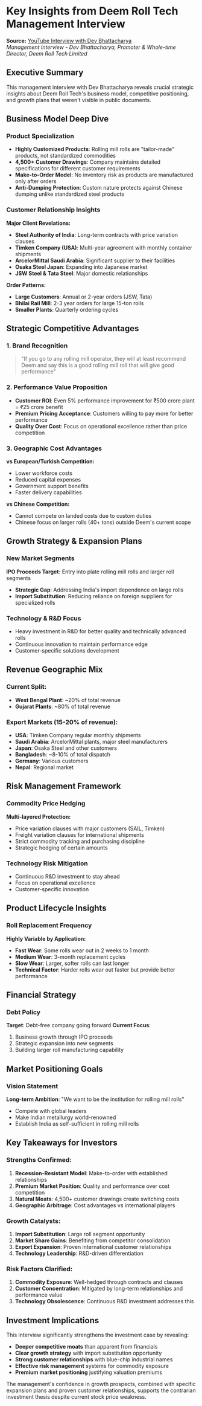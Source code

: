 # Key Insights from Deem Roll Tech Management Interview

**Source:** [YouTube Interview with Dev Bhattacharya](https://youtu.be/d4_S-27S7ZY)  
*Management Interview - Dev Bhattacharya, Promoter & Whole-time Director, Deem Roll Tech Limited*

## Executive Summary
This management interview with Dev Bhattacharya reveals crucial strategic insights about Deem Roll Tech's business model, competitive positioning, and growth plans that weren't visible in public documents.

## Business Model Deep Dive

### **Product Specialization**
- **Highly Customized Products**: Rolling mill rolls are "tailor-made" products, not standardized commodities
- **4,500+ Customer Drawings**: Company maintains detailed specifications for different customer requirements
- **Make-to-Order Model**: No inventory risk as products are manufactured only after orders
- **Anti-Dumping Protection**: Custom nature protects against Chinese dumping unlike standardized steel products

### **Customer Relationship Insights**
**Major Client Revelations:**
- **Steel Authority of India**: Long-term contracts with price variation clauses
- **Timken Company (USA)**: Multi-year agreement with monthly container shipments
- **ArcelorMittal Saudi Arabia**: Significant supplier to their facilities
- **Osaka Steel Japan**: Expanding into Japanese market
- **JSW Steel & Tata Steel**: Major domestic relationships

**Order Patterns:**
- **Large Customers**: Annual or 2-year orders (JSW, Tata)
- **Bhilai Rail Mill**: 2-3 year orders for large 15-ton rolls
- **Smaller Plants**: Quarterly ordering cycles

## Strategic Competitive Advantages

### **1. Brand Recognition**
> "If you go to any rolling mill operator, they will at least recommend Deem and say this is a good rolling mill roll that will give good performance"

### **2. Performance Value Proposition**
- **Customer ROI**: Even 5% performance improvement for ₹500 crore plant = ₹25 crore benefit
- **Premium Pricing Acceptance**: Customers willing to pay more for better performance
- **Quality Over Cost**: Focus on operational excellence rather than price competition

### **3. Geographic Cost Advantages**
**vs European/Turkish Competition:**
- Lower workforce costs
- Reduced capital expenses
- Government support benefits
- Faster delivery capabilities

**vs Chinese Competition:**
- Cannot compete on landed costs due to custom duties
- Chinese focus on larger rolls (40+ tons) outside Deem's current scope

## Growth Strategy & Expansion Plans

### **New Market Segments**
**IPO Proceeds Target:** Entry into plate rolling mill rolls and larger roll segments
- **Strategic Gap**: Addressing India's import dependence on large rolls
- **Import Substitution**: Reducing reliance on foreign suppliers for specialized rolls

### **Technology & R&D Focus**
- Heavy investment in R&D for better quality and technically advanced rolls
- Continuous innovation to maintain performance edge
- Customer-specific solutions development

## Revenue Geographic Mix

### **Current Split:**
- **West Bengal Plant**: ~20% of total revenue
- **Gujarat Plants**: ~80% of total revenue

### **Export Markets** (15-20% of revenue):
- **USA**: Timken Company regular monthly shipments
- **Saudi Arabia**: ArcelorMittal plants, major steel manufacturers
- **Japan**: Osaka Steel and other customers
- **Bangladesh**: ~8-10% of total dispatch
- **Germany**: Various customers
- **Nepal**: Regional market

## Risk Management Framework

### **Commodity Price Hedging**
**Multi-layered Protection:**
- Price variation clauses with major customers (SAIL, Timken)
- Freight variation clauses for international shipments
- Strict commodity tracking and purchasing discipline
- Strategic hedging of certain amounts

### **Technology Risk Mitigation**
- Continuous R&D investment to stay ahead
- Focus on operational excellence
- Customer-specific innovation

## Product Lifecycle Insights

### **Roll Replacement Frequency**
**Highly Variable by Application:**
- **Fast Wear**: Some rolls wear out in 2 weeks to 1 month
- **Medium Wear**: 3-month replacement cycles
- **Slow Wear**: Larger, softer rolls can last longer
- **Technical Factor**: Harder rolls wear out faster but provide better performance

## Financial Strategy

### **Debt Policy**
**Target**: Debt-free company going forward
**Current Focus**: 
1. Business growth through IPO proceeds
2. Strategic expansion into new segments
3. Building larger roll manufacturing capability

## Market Positioning Goals

### **Vision Statement**
**Long-term Ambition**: "We want to be the institution for rolling mill rolls"
- Compete with global leaders
- Make Indian metallurgy world-renowned
- Establish India as self-sufficient in rolling mill rolls

## Key Takeaways for Investors

### **Strengths Confirmed:**
1. **Recession-Resistant Model**: Make-to-order with established relationships
2. **Premium Market Position**: Quality and performance over cost competition
3. **Natural Moats**: 4,500+ customer drawings create switching costs
4. **Geographic Arbitrage**: Cost advantages vs international players

### **Growth Catalysts:**
1. **Import Substitution**: Large roll segment opportunity
2. **Market Share Gains**: Benefiting from competitor consolidation
3. **Export Expansion**: Proven international customer relationships
4. **Technology Leadership**: R&D-driven differentiation

### **Risk Factors Clarified:**
1. **Commodity Exposure**: Well-hedged through contracts and clauses
2. **Customer Concentration**: Mitigated by long-term relationships and performance value
3. **Technology Obsolescence**: Continuous R&D investment addresses this

## Investment Implications

This interview significantly strengthens the investment case by revealing:
- **Deeper competitive moats** than apparent from financials
- **Clear growth strategy** with import substitution opportunity  
- **Strong customer relationships** with blue-chip industrial names
- **Effective risk management** systems for commodity exposure
- **Premium market positioning** justifying valuation premiums

The management's confidence in growth prospects, combined with specific expansion plans and proven customer relationships, supports the contrarian investment thesis despite current stock price weakness.
